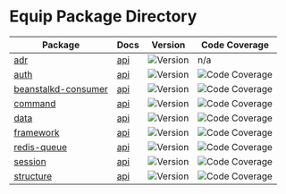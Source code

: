 # Equip Package Directory

Package | Docs| Version | Code Coverage 
--------|-----|---------|---------------
[adr](https://github.com/equip/adr) | [api](https://codedoc.pub/equip/adr/master/index.html) | ![Version](https://img.shields.io/packagist/v/equip/adr.svg) | n/a
[auth](https://github.com/equip/auth) | [api](https://codedoc.pub/equip/auth/master/index.html) | ![Version](https://img.shields.io/packagist/v/equip/auth.svg) | ![Code Coverage](https://scrutinizer-ci.com/g/equip/auth/badges/coverage.png?b=master)
[beanstalkd-consumer](https://github.com/equip/beanstalkd-consumer) | [api](https://codedoc.pub/equip/beanstalkd-consumer/master/index.html) | ![Version](https://img.shields.io/packagist/v/equip/beanstalkd-consumer.svg) | ![Code Coverage](https://scrutinizer-ci.com/g/equip/beanstalkd-consumer/badges/coverage.png?b=master)
[command](https://github.com/equip/command) | [api](https://codedoc.pub/equip/command/master/index.html) | ![Version](https://img.shields.io/packagist/v/equip/command.svg) | ![Code Coverage](https://scrutinizer-ci.com/g/equip/command/badges/coverage.png?b=master)
[data](https://github.com/equip/data) | [api](https://codedoc.pub/equip/data/master/index.html) | ![Version](https://img.shields.io/packagist/v/equip/data.svg) | ![Code Coverage](https://scrutinizer-ci.com/g/equip/data/badges/coverage.png?b=master)
[framework](https://github.com/equip/framework) | [api](https://codedoc.pub/equip/framework/master/index.html) | ![Version](https://img.shields.io/packagist/v/equip/framework.svg) | ![Code Coverage](https://scrutinizer-ci.com/g/equip/framework/badges/coverage.png?b=master)
[redis-queue](https://github.com/equip/redis-queue) | [api](https://codedoc.pub/equip/redis-queue/master/index.html) | ![Version](https://img.shields.io/packagist/v/equip/redis-queue.svg) | ![Code Coverage](https://scrutinizer-ci.com/g/equip/redis-queue/badges/coverage.png?b=master)
[session](https://github.com/equip/session) | [api](https://codedoc.pub/equip/session/master/index.html) | ![Version](https://img.shields.io/packagist/v/equip/session.svg) | ![Code Coverage](https://scrutinizer-ci.com/g/equip/session/badges/coverage.png?b=master)
[structure](https://github.com/equip/structure) | [api](https://codedoc.pub/equip/structure/master/index.html) | ![Version](https://img.shields.io/packagist/v/equip/structure.svg) | ![Code Coverage](https://scrutinizer-ci.com/g/equip/structure/badges/coverage.png?b=master)


